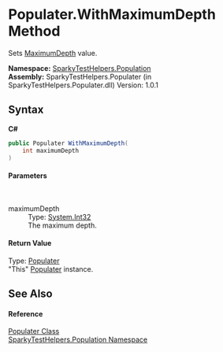 # Populater.WithMaximumDepth Method 
 

Sets <a href="P_SparkyTestHelpers_Population_Populater_MaximumDepth.md">MaximumDepth</a> value.

**Namespace:**&nbsp;<a href="N_SparkyTestHelpers_Population.md">SparkyTestHelpers.Population</a><br />**Assembly:**&nbsp;SparkyTestHelpers.Populater (in SparkyTestHelpers.Populater.dll) Version: 1.0.1

## Syntax

**C#**<br />
``` C#
public Populater WithMaximumDepth(
	int maximumDepth
)
```


#### Parameters
&nbsp;<dl><dt>maximumDepth</dt><dd>Type: <a href="http://msdn2.microsoft.com/en-us/library/td2s409d" target="_blank">System.Int32</a><br />The maximum depth.</dd></dl>

#### Return Value
Type: <a href="T_SparkyTestHelpers_Population_Populater.md">Populater</a><br />"This" <a href="T_SparkyTestHelpers_Population_Populater.md">Populater</a> instance.

## See Also


#### Reference
<a href="T_SparkyTestHelpers_Population_Populater.md">Populater Class</a><br /><a href="N_SparkyTestHelpers_Population.md">SparkyTestHelpers.Population Namespace</a><br />